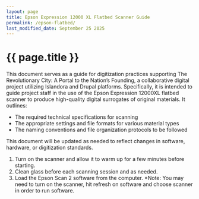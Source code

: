 ```yaml
---
layout: page
title: Epson Expression 12000 XL Flatbed Scanner Guide
permalink: /epson-flatbed/
last_modified_date: September 25 2025
---
```


# {{ page.title }}

This document serves as a guide for digitization practices supporting The Revolutionary City: A Portal to the Nation’s Founding, a collaborative digital project utilizing Islandora and Drupal platforms. Specifically, it is intended to guide project staff in the use of the Epson Expression 12000XL flatbed scanner to produce high-quality digital surrogates of original materials. It outlines:

* The required technical specifications for scanning  
* The appropriate settings and file formats for various material types  
* The naming conventions and file organization protocols to be followed  

This document will be updated as needed to reflect changes in software, hardware, or digitization standards.

1. Turn on the scanner and allow it to warm up for a few minutes before starting.
2. Clean glass before each scanning session and as needed.
3. Load the Epson Scan 2 software from the computer.
    *Note: You may need to turn on the scanner, hit refresh on software and choose scanner in order to run software.
